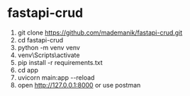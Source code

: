 # fastapi-crud

1. git clone https://github.com/mademanik/fastapi-crud.git
2. cd fastapi-crud
3. python -m venv venv
4. venv\Scripts\activate
5. pip install -r requirements.txt
6. cd app
7. uvicorn main:app --reload
8. open http://127.0.0.1:8000 or use postman